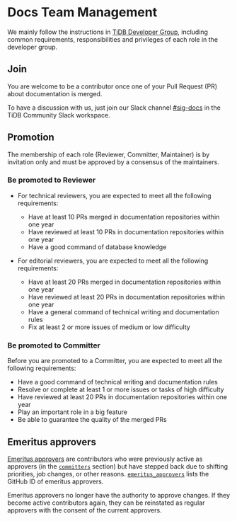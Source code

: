 # Docs Team Management

We mainly follow the instructions in [TiDB Developer Group](https://github.com/pingcap/community#tidb-developer-group), including common requirements, responsibilities and privileges of each role in the developer group.

## Join

You are welcome to be a contributor once one of your Pull Request (PR) about documentation is merged.

To have a discussion with us, just join our Slack channel [#sig-docs](https://slack.tidb.io/invite?team=tidb-community&channel=sig-docs&ref=pingcap-community) in the TiDB Community Slack workspace.

## Promotion

The membership of each role (Reviewer, Committer, Maintainer) is by invitation only and must be approved by a consensus of the maintainers.

### Be promoted to Reviewer

- For technical reviewers, you are expected to meet all the following requirements:
  - Have at least 10 PRs merged in documentation repositories within one year
  - Have reviewed at least 10 PRs in documentation repositories within one year
  - Have a good command of database knowledge

- For editorial reviewers, you are expected to meet all the following requirements:
  - Have at least 20 PRs merged in documentation repositories within one year
  - Have reviewed at least 20 PRs in documentation repositories within one year
  - Have a general command of technical writing and documentation rules
  - Fix at least 2 or more issues of medium or low difficulty

### Be promoted to Committer

Before you are promoted to a Committer, you are expected to meet all the following requirements:

- Have a good command of technical writing and documentation rules
- Resolve or complete at least 1 or more issues or tasks of high difficulty
- Have reviewed at least 20 PRs in documentation repositories within one year
- Play an important role in a big feature
- Be able to guarantee the quality of the merged PRs

## Emeritus approvers

[Emeritus approvers](/teams/docs/membership.json#L26) are contributors who were previously active as approvers (in the [`committers`](/teams/docs/membership.json#L11) section) but have stepped back due to shifting priorities, job changes, or other reasons. [`emeritus_approvers`](/teams/docs/membership.json#L26) lists the GitHub ID of emeritus approvers.

Emeritus approvers no longer have the authority to approve changes. If they become active contributors again, they can be reinstated as regular approvers with the consent of the current approvers.

